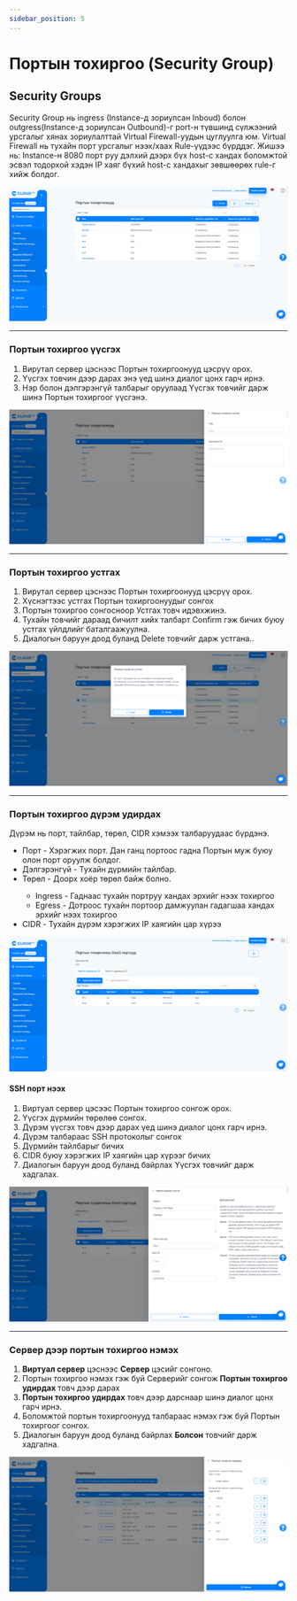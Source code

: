 ```yaml
---
sidebar_position: 5
---
```


# Портын тохиргоо (Security Group)

## Security Groups
Security Group нь ingress (Instance-д зориулсан Inboud) болон outgress(Instance-д зориулсан Outbound)-г port-н түвшинд сүлжээний урсгалыг хянах зориулалттай Virtual Firewall-уудын цуглуулга юм. Virtual Firewall нь тухайн порт урсгалыг нээх/хаах Rule-үүдээс бүрддэг. Жишээ нь: Instance-н 8080 порт руу дэлхий дээрх бүх host-с хандах боломжтой эсвэл тодорхой хэдэн IP хаяг бүхий host-с хандахыг зөвшөөрөх rule-г хийж болдог.

  ![sg-1](./img/Security-group-1.png)

<hr></hr>

### Портын тохиргоо үүсгэх

<ol>
    <li>Вирутал сервер цэснээс Портын тохиргоонууд цэсрүү орох.</li>
    <li>Үүсгэх товчин дээр дарах энэ үед шинэ диалог цонх гарч ирнэ.</li>
    <li>Нэр болон дэлгэрэнгүй талбарыг оруулаад Үүсгэх товчийг дарж шинэ Портын тохиргоог үүсгэнэ.</li>
</ol>

  ![sg-2](./img/Security-group-2.png)

<hr></hr>

### Портын тохиргоо устгах

<ol>
    <li>Вирутал сервер цэснээс Портын тохиргоонууд цэсрүү орох.</li>
    <li>Хүснэгтээс устгах Портын тохиргоонуудыг сонгох</li>
    <li>Портын тохиргоо сонгосноор Устгах товч идэвхжинэ.</li>
    <li>Тухайн товчийг дараад бичилт хийх талбарт Confirm гэж бичих буюу устгах үйлдлийг баталгаажуулна.</li>
    <li>Диалогын баруун доод буланд Delete товчийг дарж устгана..</li>
</ol>

  ![sg-3](./img/Security-group-3.png)

<hr></hr>

### Портын тохиргоо дүрэм удирдах

Дүрэм нь порт, тайлбар, төрөл, CIDR  хэмээх талбаруудаас бүрдэнэ.

<ul>
    <li>Порт - Хэрэгжих порт. Дан ганц портоос гадна Портын муж буюу олон порт оруулж болдог.</li>
    <li>Дэлгэрэнгүй - Тухайн дүрмийн тайлбар.</li>
    <li>Төрөл - Доорх хоёр төрөл байж болно.</li>
    <ul>
        <li>Ingress - Гаднаас тухайн портруу хандах эрхийг нээх тохиргоо</li>
        <li>Egress - Дотроос тухайн портоор дамжуулан гадагшаа хандах эрхийг нээх тохиргоо</li>
    </ul>
    <li>CIDR - Тухайн дүрэм хэрэгжих IP хаягийн цар хүрээ</li>
</ul>

  ![sg-4](./img/Security-group-4.png)

#### SSH порт нээх

<ol>
    <li>Виртуал сервер цэсээс Портын тохиргоо сонгож орох.</li>
    <li>Үүсгэх дүрмийн төрөлөө сонгох.</li>
    <li>Дүрэм үүсгэх товч дээр дарах үед шинэ диалог цонх гарч ирнэ.</li>
    <li>Дүрэм талбараас SSH протоколыг сонгох</li>
    <li>Дүрмийн тайлбарыг бичих</li>
    <li>CIDR буюу хэрэгжих IP хаягийн цар хүрээг бичих</li>
    <li>Диалогын баруун доод буланд байрлах Үүсгэх товчийг дарж хадгалах.</li>
</ol>

  ![sg-5](./img/Security-group-5.png)

<hr></hr>

### Сервер дээр портын тохиргоо нэмэх

<ol>
    <li><b>Виртуал сервер</b> цэснээс <b>Сервер</b> цэсийг сонгоно.</li>
    <li>Портын тохиргоо нэмэх гэж буй Серверийг сонгож <b>Портын тохиргоо удирдах</b> товч дээр дарах</li>
    <li><b>Портын тохиргоо удирдах</b> товч дээр дарснаар шинэ диалог цонх гарч ирнэ.</li>
    <li>Боломжтой портын тохиргоонууд талбараас нэмэх гэж буй Портын тохиргоог сонгох.</li>
    <li>Диалогын баруун доод буланд байрлах <b>Болсон</b> товчийг дарж хадгална.</li>
</ol>

  ![sg-6](./img/Security-group-6.png)